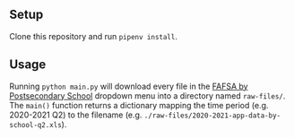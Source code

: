 ## Setup

 Clone this repository and run `pipenv install`.

 ## Usage

 Running `python main.py` will download every file in the [FAFSA by Postsecondary School](https://studentaid.gov/data-center/student/application-volume/fafsa-school-state) dropdown menu into a directory named `raw-files/`. The `main()` function returns a dictionary mapping the time period (e.g. 2020-2021 Q2) to the filename (e.g. `./raw-files/2020-2021-app-data-by-school-q2.xls`).
 